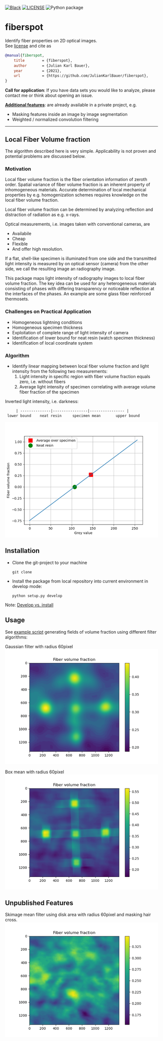 [![Black](https://img.shields.io/badge/code%20style-black-000000.svg)](https://github.com/psf/black)
[![LICENSE](https://black.readthedocs.io/en/stable/_static/license.svg)](https://raw.github.com/nilsmeyerkit/fiberoripy/master/LICENSE)
![Python package](https://github.com/JulianKarlBauer/fiberspot_private/workflows/Python%20package/badge.svg)


# fiberspot

Identify fiber properties on 2D optical images.  
See [license](https://github.com/JulianKarlBauer/fiberspot/blob/main/LICENSE) and cite as

```bibtex
@manual{fiberspot,
	title        = {fiberspot},
	author       = {Julian Karl Bauer},
	year         = {2021},
	url          = {https://github.com/JulianKarlBauer/fiberspot},
}
```

**Call for application**:
If you have data sets you would like to analyze, please contact me or
think about opening an issue.

**[Additional features](#unpublished-features)**:
 are already available in a private project, e.g.
- Masking features inside an image by image segmentation
- Weighted / normalized convolution filtering 

--------------------------------------------------

## Local Fiber Volume fraction

The algorithm described here is very simple.
Applicability is not proven and potential problems are discussed below.

### Motivation
Local fiber volume fraction is the fiber orientation information of zeroth order.
Spatial variance of fiber volume fraction is an inherent property of inhomogeneous
materials.
Accurate determination of local mechanical properties by e.g. homogenization schemes
requires knowledge on the local fiber volume fraction.

Local fiber volume fraction can be determined by analyzing reflection and
distraction of radiation as e.g. x-rays.

Optical measurements, i.e. images taken with conventional cameras, are

- Availabile
- Cheap
- Flexible
- And offer high resolution.

If a flat, shell-like specimen is illuminated from one side and the transmitted
light intensity is measured by on optical sensor (camera) from the other side, we call
the resulting image an radiography image.

This package maps light intensity of radiography images to local fiber volume fraction.
The key idea can be used for any heterogeneous materials consisting of phases with
differing transparency or noticeable reflection at the interfaces of the phases.
An example are some glass fiber reinforced thermosets.

### Challenges on Practical Application

- Homogeneous lightning conditions
- Homogeneous specimen thickness
- Exploitation of complete range of light intensity of camera
- Identification of lower bound for neat resin (watch specimen thickness)
- Identification of local coordinate system

### Algorithm

- Identify linear mapping between local fiber volume fraction and light intensity
  from the following two measurements:
	1. Light intensity in specific region with fiber volume fraction equals zero, i.e.  without fibers
	2. Average light intensity of specimen correlating with average volume fiber fraction of the specimen

Inverted light intensity, i.e. darkness:

```
     | --------------|----------------|---------------- |
 lower bound    neat resin     specimen mean       upper bound

```

![X-y plot of fiber volume fraction over grey value with two special point pairs: Average specimen and neat resin](doc/example_fiber_volume_fraction.png)

## Installation

- Clone the git-project to your machine
	```shell
	git clone 
	```
- Install the package from local repository into current environment in develop mode:
	```shell
	python setup.py develop
	```

Note: [Develop vs. install](https://stackoverflow.com/a/19048754/8935243)

## Usage
See [example script](fiberspot/example_script.py) generating
fields of volume fraction using different filter algorithms:

Gaussian filter with radius 60pixel
![Fiber volume fraction as colomap using box filter](doc/fvfs_gaussian_PIL.png)

Box mean with radius 60pixel
![Fiber volume fraction as colomap using box filter](doc/fvfs_box_PIL.png)

## Unpublished Features
Skimage mean filter using disk area with radius 60pixel and masking hair cross.
![Fiber volume fraction as colomap using box filter](doc/fvfs_mean_disk_skimage_masked.png)



